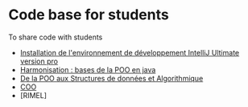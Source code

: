 # Code base for students
To share code with students

- [Installation de l'environnement de développement IntelliJ Ultimate version pro](./DIVERS/InstallIJ.pdf)
- [Harmonisation : bases de la POO en java ](./HARMO)
- [De la POO aux Structures de données et Algorithmique](./POOToASD)
- [COO](./COO)
- [RIMEL]


  
